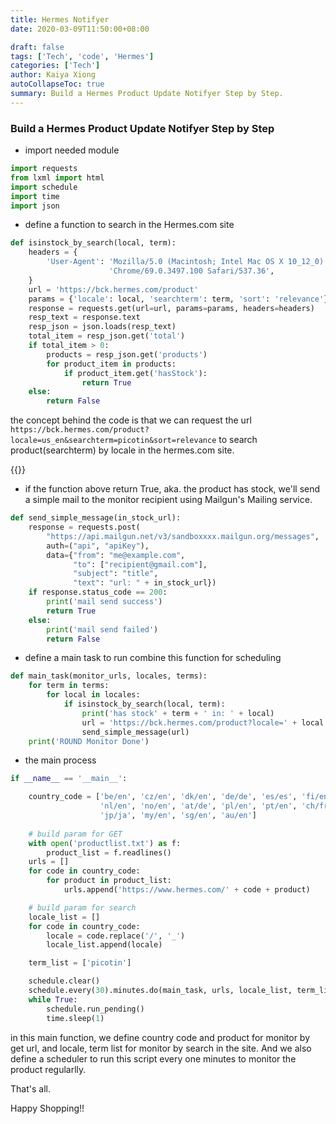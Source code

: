 ```yaml
---
title: Hermes Notifyer
date: 2020-03-09T11:50:00+08:00

draft: false
tags: ['Tech', 'code', 'Hermes']
categories: ['Tech']
author: Kaiya Xiong
autoCollapseToc: true
summary: Build a Hermes Product Update Notifyer Step by Step.
---
```


### Build a Hermes Product Update Notifyer Step by Step

- import needed module 

```python
import requests
from lxml import html
import schedule
import time
import json
```

- define a function to search in the Hermes.com site

```python
def isinstock_by_search(local, term):
    headers = {
        'User-Agent': 'Mozilla/5.0 (Macintosh; Intel Mac OS X 10_12_0) AppleWebKit/537.36 (KHTML, like Gecko) '
                      'Chrome/69.0.3497.100 Safari/537.36',
    }
    url = 'https://bck.hermes.com/product'
    params = {'locale': local, 'searchterm': term, 'sort': 'relevance'}
    response = requests.get(url=url, params=params, headers=headers)
    resp_text = response.text
    resp_json = json.loads(resp_text)
    total_item = resp_json.get('total')
    if total_item > 0:
        products = resp_json.get('products')
        for product_item in products:
            if product_item.get('hasStock'):
                return True
    else:
        return False
```

the concept behind the code is that we can request the url `https://bck.hermes.com/product?locale=us_en&searchterm=picotin&sort=relevance` to search product(searchterm) by locale in the hermes.com site.

{{<adsense>}}
    
- if the function above return True, aka. the product has stock, we'll send a simple mail to the monitor recipient using Mailgun's Mailing service.

```python
def send_simple_message(in_stock_url):
    response = requests.post(
        "https://api.mailgun.net/v3/sandboxxxx.mailgun.org/messages",
        auth=("api", "apiKey"),
        data={"from": "me@example.com",
              "to": ["recipient@gmail.com"],
              "subject": "title",
              "text": "url: " + in_stock_url})
    if response.status_code == 200:
        print('mail send success')
        return True
    else:
        print('mail send failed')
        return False
```

- define a main task to run combine this function for scheduling

```python
def main_task(monitor_urls, locales, terms):
    for term in terms:
        for local in locales:
            if isinstock_by_search(local, term):
                print('has stock' + term + ' in: ' + local)
                url = 'https://bck.hermes.com/product?locale=' + local + '&searchterm=' + term + '&sort=relevance'
                send_simple_message(url)
    print('ROUND Monitor Done')
```

- the main process

```python
if __name__ == '__main__':

    country_code = ['be/en', 'cz/en', 'dk/en', 'de/de', 'es/es', 'fi/en', 'fr/fr', 'ie/en', 'it/it', 'lu/fr',
                    'nl/en', 'no/en', 'at/de', 'pl/en', 'pt/en', 'ch/fr', 'se/en', 'uk/en', 'us/en', 'ca/en',
                    'jp/ja', 'my/en', 'sg/en', 'au/en']
    
    # build param for GET
    with open('productlist.txt') as f:
        product_list = f.readlines()
    urls = []
    for code in country_code:
        for product in product_list:
            urls.append('https://www.hermes.com/' + code + product)

    # build param for search
    locale_list = []
    for code in country_code:
        locale = code.replace('/', '_')
        locale_list.append(locale)

    term_list = ['picotin']

    schedule.clear()
    schedule.every(30).minutes.do(main_task, urls, locale_list, term_list)
    while True:
        schedule.run_pending()
        time.sleep(1)
```

in this main function, we define country code and product for monitor by get url, and locale, term list for monitor by search in the site. And we also define a scheduler to run this script every one minutes to monitor the product regularlly. 

That's all.

Happy Shopping!!
